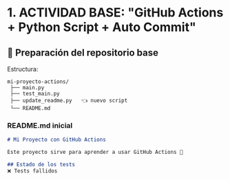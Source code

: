 # 1. ACTIVIDAD BASE: "GitHub Actions + Python Script + Auto Commit"

## 📝 Preparación del repositorio base

Estructura:

```
mi-proyecto-actions/
 ├── main.py
 ├── test_main.py
 ├── update_readme.py   👈 nuevo script
 └── README.md
```

### README.md inicial

```markdown
# Mi Proyecto con GitHub Actions

Este proyecto sirve para aprender a usar GitHub Actions 🚀

## Estado de los tests
❌ Tests fallidos
